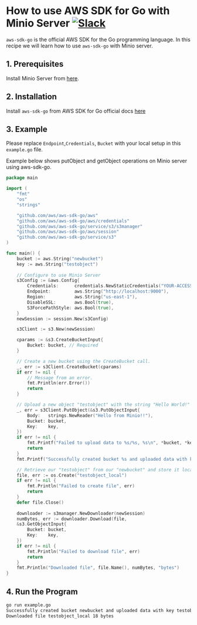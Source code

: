 # How to use AWS SDK for Go with Minio Server [![Slack](https://slack.minio.io/slack?type=svg)](https://slack.minio.io)

`aws-sdk-go` is the official AWS SDK for the Go programming language. In this recipe we will learn how to use `aws-sdk-go` with Minio server.

## 1. Prerequisites

Install Minio Server from [here](http://docs.minio.io/docs/minio).
 
## 2. Installation

Install ``aws-sdk-go`` from AWS SDK for Go official docs [here](https://aws.amazon.com/sdk-for-go/)

## 3. Example

Please replace ``Endpoint``,``Credentials``, ``Bucket`` with your local setup in this ``example.go`` file.

Example below shows putObject and getObject operations on Minio server using aws-sdk-go.

```go
package main

import (
	"fmt"
	"os"
	"strings"

	"github.com/aws/aws-sdk-go/aws"
	"github.com/aws/aws-sdk-go/aws/credentials"
	"github.com/aws/aws-sdk-go/service/s3/s3manager"
	"github.com/aws/aws-sdk-go/aws/session"
	"github.com/aws/aws-sdk-go/service/s3"
)

func main() {
	bucket := aws.String("newbucket")
	key := aws.String("testobject")
	
	// Configure to use Minio Server
	s3Config := &aws.Config{
		Credentials:      credentials.NewStaticCredentials("YOUR-ACCESSKEYID", "YOUR-SECRETACCESSKEY", ""),
		Endpoint:         aws.String("http://localhost:9000"),
		Region:           aws.String("us-east-1"),
		DisableSSL:       aws.Bool(true),
		S3ForcePathStyle: aws.Bool(true),
	}
	newSession := session.New(s3Config)

	s3Client := s3.New(newSession)

	cparams := &s3.CreateBucketInput{
		Bucket: bucket, // Required
	}

	// Create a new bucket using the CreateBucket call.
	_, err := s3Client.CreateBucket(cparams)
	if err != nil {
		// Message from an error.
		fmt.Println(err.Error())
		return
	}

	// Upload a new object "testobject" with the string "Hello World!" to our "newbucket".
	_, err = s3Client.PutObject(&s3.PutObjectInput{
		Body:   strings.NewReader("Hello from Minio!!"),
		Bucket: bucket,
		Key:    key,
	})
	if err != nil {
		fmt.Printf("Failed to upload data to %s/%s, %s\n", *bucket, *key, err.Error())
		return
	}
	fmt.Printf("Successfully created bucket %s and uploaded data with key %s\n", *bucket, *key)

	// Retrieve our "testobject" from our "newbucket" and store it locally in "testobject_local".
	file, err := os.Create("testobject_local")
	if err != nil {
	    fmt.Println("Failed to create file", err)
		return
	}
	defer file.Close()
	
	downloader := s3manager.NewDownloader(newSession)
	numBytes, err := downloader.Download(file,
	&s3.GetObjectInput{
		Bucket: bucket,
		Key:    key,
	})
	if err != nil {
		fmt.Println("Failed to download file", err)
		return
	}
	fmt.Println("Downloaded file", file.Name(), numBytes, "bytes")
}
```

## 4. Run the Program

```sh
go run example.go
Successfully created bucket newbucket and uploaded data with key testobject
Downloaded file testobject_local 18 bytes
```
